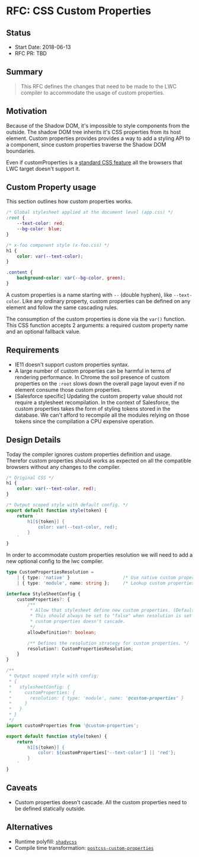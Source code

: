 # RFC: CSS Custom Properties

## Status

- Start Date: 2018-06-13
- RFC PR: TBD

## Summary

> This RFC defines the changes that need to be made to the LWC compiler to accommodate the usage of custom properties.

## Motivation

Because of the Shadow DOM, it's impossible to style components from the outside. The shadow DOM tree inherits it's CSS properties from its host element. Custom properties provides provides a way to add a styling API to a component, since custom properties traverse the Shadow DOM boundaries.

Even if customProperties is a [standard CSS feature](https://drafts.csswg.org/css-variables) all the browsers that LWC target doesn't support it.

## Custom Property usage

This section outlines how custom properties works.

```css
/* Global stylesheet applied at the document level (app.css) */
:root {
    --text-color: red;
    --bg-color: blue;
}

/* x-foo component style (x-foo.css) */
h1 {
    color: var(--text-color);
}

.content {
    background-color: var(--bg-color, green);
}
```

A custom properties is a name starting with `--` (double hyphen), like `--text-color`. Like any ordinary property, custom properties can be defined on any element and follow the same cascading rules.

The consumption of the custom properties is done via the `var()` function. This CSS function accepts 2 arguments: a required custom property name and an optional fallback value.

## Requirements

* IE11 doesn't support custom properties syntax.
* A large number of custom properties can be harmful in terms of rendering performance. In Chrome the soil presence of custom properties on the `:root` slows down the overall page layout even if no element consume those custom properties.
* [Salesforce specific] Updating the custom property value should not require a stylesheet recompilation. In the context of Salesforce, the custom properties takes the form of styling tokens stored in the database. We can't afford to recompile all the modules relying on those tokens since the compilation a CPU expensive operation.

## Design Details

Today the compiler ignores custom properties definition and usage. Therefor custom properties should works as expected on all the compatible browsers without any changes to the compiler.

```css
/* Original CSS */
h1 {
    color: var(--text-color, red);
}
```

```js
/* Output scoped style with default config. */
export default function style(token) {
    return `
        h1[${token}] {
            color: var(--text-color, red);
        }
    `
}
```

In order to accommodate custom properties resolution we will need to add a new optional config to the lwc compiler.

```ts
type CustomPropertiesResolution =
    | { type: 'native' }                    /* Use native custom properties. (Default value) */
    | { type: 'module', name: string };     /* Lookup custom properties from a module. */

interface StyleSheetConfig {
    customProperties?: {
        /**
         * Allow that stylesheet define new custom properties. (Default to "true")
         * This should always be set to "false" when resolution is set to "module", since with pre-compilation
         * custom properties doesn't cascade.
         */
        allowDefinition?: boolean;

        /** Defines the resolution strategy for custom properties. */
        resolution?: CustomPropertiesResolution;
    }
}
```

```js
/**
 * Output scoped style with config:
 * {
 *   stylesheetConfig: {
 *     customProperties: {
 *       resolution: { type: 'module', name: '@custom-properties' }
 *     }
 *   }
 * }
 */
import customProperties from '@custom-properties';

export default function style(token) {
    return `
        h1[${token}] {
            color: ${customProperties['--text-color'] || 'red'};
        }
    `
}
```

## Caveats

* Custom properties doesn't cascade. All the custom properties need to be defined statically outside.

## Alternatives

* Runtime polyfill: [`shadycss`](https://github.com/webcomponents/shadycss)
* Compile time transformation: [`postcss-custom-properties`](https://github.com/postcss/postcss-custom-properties)
